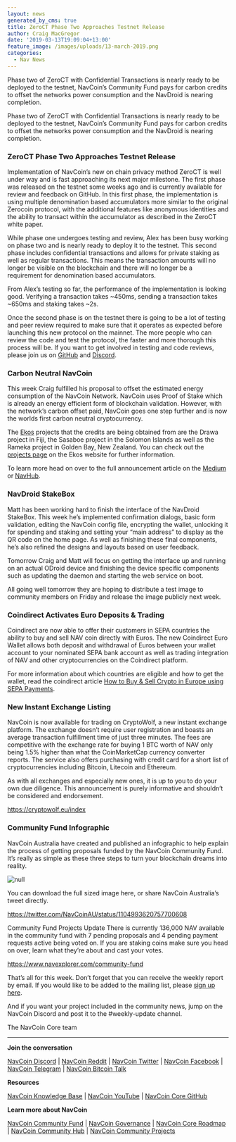 ```yaml
---
layout: news
generated_by_cms: true
title: ZeroCT Phase Two Approaches Testnet Release
author: Craig MacGregor
date: '2019-03-13T19:09:04+13:00'
feature_image: /images/uploads/13-march-2019.png
categories:
  - Nav News
---
```

Phase two of ZeroCT with Confidential Transactions is nearly ready to be deployed to the testnet, NavCoin’s Community Fund pays for carbon credits to offset the networks power consumption and the NavDroid is nearing completion.

<!--more-->

Phase two of ZeroCT with Confidential Transactions is nearly ready to be deployed to the testnet, NavCoin’s Community Fund pays for carbon credits to offset the networks power consumption and the NavDroid is nearing completion.

### ZeroCT Phase Two Approaches Testnet Release

Implementation of NavCoin’s new on chain privacy method ZeroCT is well under way and is fast approaching its next major milestone. The first phase was released on the testnet some weeks ago and is currently available for review and feedback on GitHub. In this first phase, the implementation is using multiple denomination based accumulators more similar to the original Zerocoin protocol, with the additional features like anonymous identities and the ability to transact within the accumulator as described in the ZeroCT white paper.

While phase one undergoes testing and review, Alex has been busy working on phase two and is nearly ready to deploy it to the testnet. This second phase includes confidential transactions and allows for private staking as well as regular transactions. This means the transaction amounts will no longer be visible on the blockchain and there will no longer be a requirement for denomination based accumulators. 

From Alex’s testing so far, the performance of the implementation is looking good. Verifying a transaction takes \~450ms, sending a transaction takes \~650ms and staking takes ~2s.

Once the second phase is on the testnet there is going to be a lot of testing and peer review required to make sure that it operates as expected before launching this new protocol on the mainnet. The more people who can review the code and test the protocol, the faster and more thorough this process will be. If you want to get involved in testing and code reviews, please join us on [GitHub](https://github.com/navcoin/navcoin-core) and [Discord](https://discord.gg/y4Vu9jw).

### Carbon Neutral NavCoin

This week Craig fulfilled his proposal to offset the estimated energy consumption of the NavCoin Network. NavCoin uses Proof of Stake which is already an energy efficient form of blockchain validation. However, with the network’s carbon offset paid, NavCoin goes one step further and is now the worlds first carbon neutral cryptocurrency.

The [Ekos](https://ekos.org.nz) projects that the credits are being obtained from are the Drawa project in Fiji, the Sasaboe project in the Solomon Islands as well as the Rameka project in Golden Bay, New Zealand. You can check out the [projects page](https://ekos.org.nz/our-projects) on the Ekos website for further information.

To learn more head on over to the full announcement article on the [Medium](https://medium.com/@NAVCoin/navcoin-is-now-carbon-neutral-ff61533cf31c) or [NavHub](https://navhub.org/news/2019-03-08-navcoin-is-now-carbon-neutral/).

### NavDroid StakeBox

Matt has been working hard to finish the interface of the NavDroid StakeBox. This week he’s implemented confirmation dialogs, basic form validation, editing the NavCoin config file, encrypting the wallet, unlocking it for spending and staking and setting your “main address” to display as the QR code on the home page. As well as finishing these final components, he’s also refined the designs and layouts based on user feedback.

Tomorrow Craig and Matt will focus on getting the interface up and running on an actual ODroid device and finishing the device specific components such as updating the daemon and starting the web service on boot.

All going well tomorrow they are hoping to distribute a test image to community members on Friday and release the image publicly next week.

### Coindirect Activates Euro Deposits & Trading

Coindirect are now able to offer their customers in SEPA countries the ability to buy and sell NAV coin directly with Euros. The new Coindirect Euro Wallet allows both deposit and withdrawal of Euros between your wallet account to your nominated SEPA bank account as well as trading integration of NAV and other cryptocurrencies on the Coindirect platform. 

For more information about which countries are eligible and how to get the wallet, read the coindirect article [How to Buy & Sell Crypto in Europe using SEPA Payments](https://blog.coindirect.com/buy-crypto-with-eur/).

### New Instant Exchange Listing

NavCoin is now available for trading on CryptoWolf, a new instant exchange platform. The exchange doesn’t require user registration and boasts an average transaction fulfillment time of just three minutes. The fees are competitive with the exchange rate for buying 1 BTC worth of NAV only being 1.5% higher than what the CoinMarketCap currency converter reports. The service also offers purchasing with credit card for a short list of cryptocurrencies including Bitcoin, Litecoin and Ethereum.

As with all exchanges and especially new ones, it is up to you to do your own due diligence. This announcement is purely informative and shouldn’t be considered and endorsement.

<https://cryptowolf.eu/index> 

### Community Fund Infographic

NavCoin Australia have created and published an infographic to help explain the process of getting proposals funded by the NavCoin Community Fund. It’s really as simple as these three steps to turn your blockchain dreams into reality.

![null](/images/uploads/d1w5up6uyae9oup.jpg)

You can download the full sized image here, or share NavCoin Australia’s tweet directly.

<https://twitter.com/NavCoinAU/status/1104993620757700608>

Community Fund Projects Update
There is currently 136,000 NAV available in the community fund with 7 pending proposals and 4 pending payment requests active being voted on. If you are staking coins make sure you head on over, learn what they’re about and cast your votes.

<https://www.navexplorer.com/community-fund>

That’s all for this week. Don’t forget that you can receive the weekly report by email. If you would like to be added to the mailing list, please [sign up here](http://eepurl.com/cGq92z). 

And if you want your project included in the community news, jump on the NavCoin Discord and post it to the #weekly-update channel.

The NavCoin Core team

- - -

**Join the conversation**

[NavCoin&nbsp;Discord](https://discord.gg/y4Vu9jw) | [NavCoin&nbsp;Reddit](https://www.reddit.com/r/NavCoin) | [NavCoin&nbsp;Twitter](https://twitter.com/NavCoin) | [NavCoin&nbsp;Facebook](https://www.facebook.com/NavCoin/) | [NavCoin&nbsp;Telegram](https://t.me/navcoin) | [NavCoin&nbsp;Bitcoin&nbsp;Talk](https://bitcointalk.org/index.php?topic=679791)

**Resources**

[NavCoin&nbsp;Knowledge&nbsp;Base](https://info.navcoin.org) | [NavCoin&nbsp;YouTube](https://www.youtube.com/NavCoinCore) | [NavCoin&nbsp;Core&nbsp;GitHub](https://github.com/navcoin/navcoin-core)

**Learn more about NavCoin**

[NavCoin&nbsp;Community&nbsp;Fund](https://navcoin.org/en/community-fund) | [NavCoin&nbsp;Governance](https://navcoin.org/en/governance) | [NavCoin&nbsp;Core&nbsp;Roadmap](https://navcoin.org/en/roadmap) | [NavCoin Community&nbsp;Hub](https://navhub.org) | [NavCoin&nbsp;Community&nbsp;Projects](https://navhub.org/projects)
